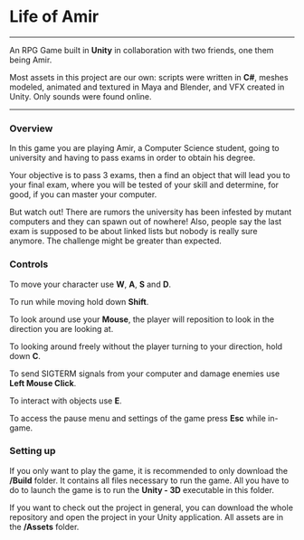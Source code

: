 # Life of Amir

----

An RPG Game built in **Unity** in collaboration with two friends, one them being Amir.

Most assets in this project are our own: scripts were written in **C#**, meshes modeled, animated and textured in Maya and Blender, and VFX created in Unity. Only sounds were found online.

----

### Overview

In this game you are playing Amir, a Computer Science student, going to university and having to pass exams in order to obtain his degree.

Your objective is to pass 3 exams, then a find an object that will lead you to your final exam, where you will be tested of your skill and determine, for good, if you can master your computer.

But watch out! There are rumors the university has been infested by mutant computers and they can spawn out of nowhere! Also, people say the last exam is supposed to be about linked lists but nobody is really sure anymore. The challenge might be greater than expected.

### Controls

To move your character use **W**, **A**, **S** and **D**.

To run while moving hold down **Shift**.

To look around use your **Mouse**, the player will reposition to look in the direction you are looking at.

To looking around freely without the player turning to your direction, hold down **C**.

To send SIGTERM signals from your computer and damage enemies use **Left Mouse Click**.

To interact with objects use **E**.

To access the pause menu and settings of the game press **Esc** while in-game.

### Setting up

If you only want to play the game, it is recommended to only download the **/Build** folder. It contains all files necessary to run the game. All you have to do to launch the game is to run the **Unity - 3D** executable in this folder.

If you want to check out the project in general, you can download the whole repository and open the project in your Unity application. All assets are in the **/Assets** folder.
